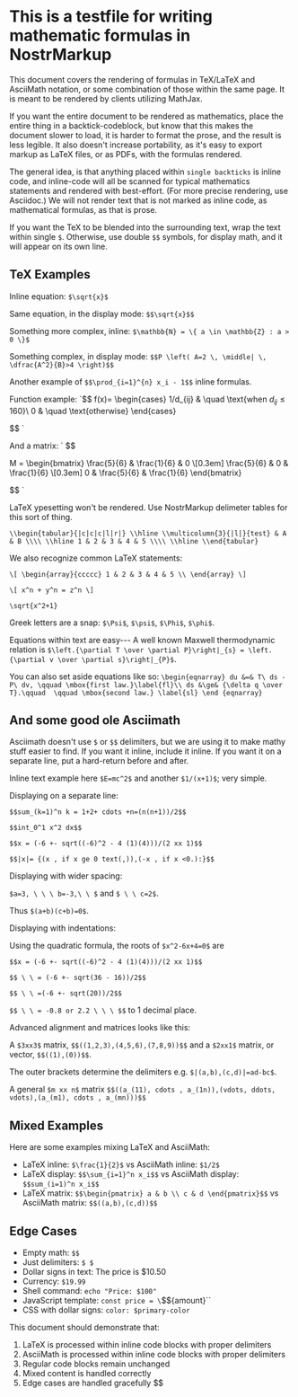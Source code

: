 # This is a testfile for writing mathematic formulas in NostrMarkup

This document covers the rendering of formulas in TeX/LaTeX and AsciiMath notation, or some combination of those within the same page. It is meant to be rendered by clients utilizing MathJax.

If you want the entire document to be rendered as mathematics, place the entire thing in a backtick-codeblock, but know that this makes the document slower to load, it is harder to format the prose, and the result is less legible. It also doesn't increase portability, as it's easy to export markup as LaTeX files, or as PDFs, with the formulas rendered.

The general idea, is that anything placed within `single backticks` is inline code, and inline-code will all be scanned for typical mathematics statements and rendered with best-effort. (For more precise rendering, use Asciidoc.) We will not render text that is not marked as inline code, as mathematical formulas, as that is prose.

If you want the TeX to be blended into the surrounding text, wrap the text within single `$`. Otherwise, use double `$$` symbols, for display math, and it will appear on its own line.

## TeX Examples

Inline equation: `$\sqrt{x}$`

Same equation, in the display mode: `$$\sqrt{x}$$`

Something more complex, inline: `$\mathbb{N} = \{ a \in \mathbb{Z} : a > 0 \}$`

Something complex, in display mode: `$$P \left( A=2 \, \middle| \, \dfrac{A^2}{B}>4 \right)$$`

Another example of `$$\prod_{i=1}^{n} x_i - 1$$` inline formulas.

Function example:
`$$
f(x)=
\begin{cases}
1/d_{ij} & \quad \text{when $d_{ij} \leq 160$}\\
0 & \quad \text{otherwise}
\end{cases}

$$
`

And a matrix:
`
$$

M =
\begin{bmatrix}
\frac{5}{6} & \frac{1}{6} & 0 \\[0.3em]
\frac{5}{6} & 0 & \frac{1}{6} \\[0.3em]
0 & \frac{5}{6} & \frac{1}{6}
\end{bmatrix}

$$
`

LaTeX ypesetting won't be rendered. Use NostrMarkup delimeter tables for this sort of thing.

`\\begin{tabular}{|c|c|c|l|r|}
\\hline
\\multicolumn{3}{|l|}{test} & A & B \\\\
\\hline
1 & 2 & 3 & 4 & 5 \\\\
\\hline
\\end{tabular}`

We also recognize common LaTeX statements:

`\[
\begin{array}{ccccc}
1 & 2 & 3 & 4 & 5 \\
\end{array}
\]`

`\[ x^n + y^n = z^n \]`

`\sqrt{x^2+1}`

Greek letters are a snap: `$\Psi$`, `$\psi$`, `$\Phi$`, `$\phi$`.

Equations within text are easy--- A well known Maxwell thermodynamic relation is `$\left.{\partial T \over \partial P}\right|_{s} = \left.{\partial v \over \partial s}\right|_{P}$`.

You can also set aside equations like so: `\begin{eqnarray} du &=& T\ ds -P\ dv, \qquad \mbox{first law.}\label{fl}\\ ds &\ge& {\delta q \over T}.\qquad  \qquad \mbox{second law.} \label{sl} \end {eqnarray}`

## And some good ole Asciimath

Asciimath doesn't use `$` or `$$` delimiters, but we are using it to make mathy stuff easier to find. If you want it inline, include it inline. If you want it on a separate line, put a hard-return before and after.

Inline text example here `$E=mc^2$` and another `$1/(x+1)$`; very simple.

Displaying on a separate line:

`$$sum_(k=1)^n k = 1+2+ cdots +n=(n(n+1))/2$$`

`$$int_0^1 x^2 dx$$`

`$$x = (-6 +- sqrt((-6)^2 - 4 (1)(4)))/(2 xx 1)$$`

`$$|x|= {(x , if x ge 0 text(,)),(-x , if x <0.):}$$`

Displaying with wider spacing:

`$a=3, \ \ \ b=-3,\ \ $` and `$ \ \ c=2$`.

Thus `$(a+b)(c+b)=0$`.

Displaying with indentations:

Using the quadratic formula, the roots of `$x^2-6x+4=0$` are

`$$x = (-6 +- sqrt((-6)^2 - 4 (1)(4)))/(2 xx 1)$$`

`$$ \ \ = (-6 +- sqrt(36 - 16))/2$$`

`$$ \ \ =(-6 +- sqrt(20))/2$$`

`$$ \ \ = -0.8 or 2.2 \ \ \ $$` to 1 decimal place.

Advanced alignment and matrices looks like this:

A `$3xx3$` matrix, `$$((1,2,3),(4,5,6),(7,8,9))$$` and a `$2xx1$` matrix, or vector, `$$((1),(0))$$`.

The outer brackets determine the delimiters e.g. `$|(a,b),(c,d)|=ad-bc$`.

A general `$m xx n$` matrix `$$((a_(11), cdots , a_(1n)),(vdots, ddots, vdots),(a_(m1), cdots , a_(mn)))$$`

## Mixed Examples

Here are some examples mixing LaTeX and AsciiMath:

- LaTeX inline: `$\frac{1}{2}$` vs AsciiMath inline: `$1/2$`
- LaTeX display: `$$\sum_{i=1}^n x_i$$` vs AsciiMath display: `$$sum_(i=1)^n x_i$$`
- LaTeX matrix: `$$\begin{pmatrix} a & b \\ c & d \end{pmatrix}$$` vs AsciiMath matrix: `$$((a,b),(c,d))$$`

## Edge Cases

- Empty math: `$$`
- Just delimiters: `$ $`
- Dollar signs in text: The price is $10.50
- Currency: `$19.99`
- Shell command: `echo "Price: $100"`
- JavaScript template: `const price = \`$${amount}\``
- CSS with dollar signs: `color: $primary-color`

This document should demonstrate that:
1. LaTeX is processed within inline code blocks with proper delimiters
2. AsciiMath is processed within inline code blocks with proper delimiters
3. Regular code blocks remain unchanged
4. Mixed content is handled correctly
5. Edge cases are handled gracefully
$$
